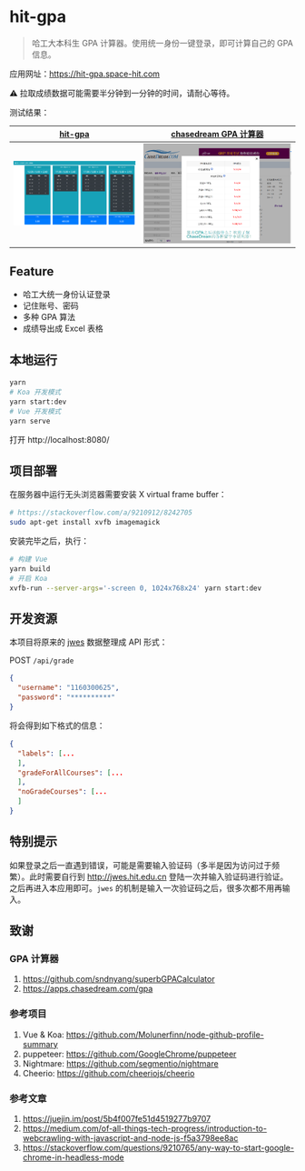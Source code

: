 # hit-gpa

> 哈工大本科生 GPA 计算器。使用统一身份一键登录，即可计算自己的 GPA 信息。

应用网址：https://hit-gpa.space-hit.com

:warning: 拉取成绩数据可能需要半分钟到一分钟的时间，请耐心等待。

测试结果：

| [hit-gpa](https://hit-gpa.space-hit.com)     | [chasedream GPA 计算器](https://apps.chasedream.com/gpa/#) |
| -------------------------------------------- | ---------------------------------------------------------- |
| <img src="./img/hit-gpa.png" width="1000px"> | <img src="./img/chasedream.png" width="1000px">            |

## Feature

- 哈工大统一身份认证登录
- 记住账号、密码
- 多种 GPA 算法
- 成绩导出成 Excel 表格

## 本地运行

```bash
yarn
# Koa 开发模式
yarn start:dev
# Vue 开发模式
yarn serve
```

打开 http://localhost:8080/

## 项目部署

在服务器中运行无头浏览器需要安装 X virtual frame buffer：

```bash
# https://stackoverflow.com/a/9210912/8242705
sudo apt-get install xvfb imagemagick
```

安装完毕之后，执行：

```bash
# 构建 Vue
yarn build
# 开启 Koa
xvfb-run --server-args='-screen 0, 1024x768x24' yarn start:dev
```

## 开发资源

本项目将原来的 [jwes](http://jwes.hit.edu.cn) 数据整理成 API 形式：

POST `/api/grade`

```json
{
  "username": "1160300625",
  "password": "**********"
}
```

将会得到如下格式的信息：

```json
{
  "labels": [...
  ],
  "gradeForAllCourses": [...
  ],
  "noGradeCourses": [...
  ]
}
```

## 特别提示

如果登录之后一直遇到错误，可能是需要输入验证码（多半是因为访问过于频繁）。此时需要自行到 http://jwes.hit.edu.cn 登陆一次并输入验证码进行验证。之后再进入本应用即可。`jwes` 的机制是输入一次验证码之后，很多次都不用再输入。

## 致谢

### GPA 计算器

1. https://github.com/sndnyang/superbGPACalculator
2. https://apps.chasedream.com/gpa

### 参考项目

1. Vue & Koa: https://github.com/Molunerfinn/node-github-profile-summary
2. puppeteer: https://github.com/GoogleChrome/puppeteer
3. Nightmare: https://github.com/segmentio/nightmare
4. Cheerio: https://github.com/cheeriojs/cheerio

### 参考文章

1. https://juejin.im/post/5b4f007fe51d4519277b9707
2. https://medium.com/of-all-things-tech-progress/introduction-to-webcrawling-with-javascript-and-node-js-f5a3798ee8ac
3. https://stackoverflow.com/questions/9210765/any-way-to-start-google-chrome-in-headless-mode

